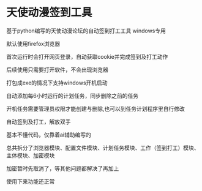 # 天使动漫签到工具

基于python编写的天使动漫论坛的自动签到打工工具 windows专用

默认使用firefox浏览器

首次运行时会打开网页登录，自动获取cookie并完成签到及打工动作

后续使用只需要打开软件，不会出现浏览器

打包成exe的情况下支持windows开机启动

自动添加每6小时运行的计划任务，同步删除之前的任务

开机任务需要管理员权限才能创建与删除,也可以到任务计划程序里自行修改

自动签到及打工，解放双手

基本不懂代码，仅靠着ai辅助编写的

总共拆分了浏览器模块、配置文件模块、计划任务模块、工作（签到打工）模块、主体模块、加密模块

加密暂时先取消了，等其他问题都解决了再加上

使用下来功能还正常
